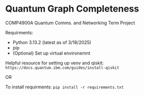 # Quantum Graph Completeness
COMP4900A Quantum Comms. and Networking Term Project

Requirments:

- Python 3.13.2 (latest as of 3/18/2025)
- pip
- (Optional) Set up virtual environemnt 

Helpful resource for setting up venv and qiskit: ```https://docs.quantum.ibm.com/guides/install-qiskit```

OR

To install requirments: ```pip install -r requirements.txt```